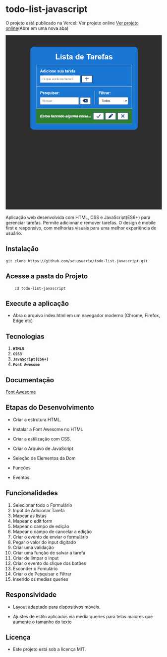 
# todo-list-javascript

O projeto está publicado na Vercel: Ver projeto online [Ver projeto online](https://todo-list-javascript-lilac.vercel.app/)(Abre em uma nova aba)

![Todo List](./img/ListaTarefas.png)

Aplicação web desenvolvida com HTML, CSS e JavaScript(ES6+) para gerenciar tarefas. Permite adicionar e remover tarefas. O design é mobile first e responsivo, com melhorias visuais para uma melhor experiência do usuário.

## Instalação

    git clone https://github.com/seuusuario/todo-list-javascript.git


## Acesse a pasta do Projeto

        cd todo-list-javascript

## Execute a aplicação

- Abra o arquivo index.html em um navegador moderno (Chrome, Firefox, Edge etc) 

## Tecnologias

1. **`HTML5`**
2. **`CSS3`**
3. **`JavaScript(ES6+)`**
4. **`Font Awesome`**

## Documentação
[Font Awesome](https://cdnjs.com/libraries/font-awesome)


## Etapas do Desenvolvimento

- Criar a estrutura HTML.

- Instalar a Font Awesome no HTML

- Criar a  estilização com CSS.

- Criar o Arquivo de JavaScript

- Seleção de Elementos da Dom
- Funções
- Eventos

## Funcionalidades

1. Selecionar todo o Formulário
2. Input de Adicionar Tarefa
3. Mapear as listas
4. Mapear o edit form
5. Mapear o campo de edição
6. Mapear o campo de cancelar a edição
7. Criar o evento de enviar o formulário
8. Pegar o valor do input digitado
9. Criar uma validação
10. Criar uma função de salvar a tarefa
11. Criar de limpar o input
12. Criar o evento do clique dos botões 
13. Esconder o Fomulário
14. Criar o de Pesquisar e Filtrar
15. Inserido os medias queries 

## Responsividade

- Layout adaptado para dispositivos móveis.

- Ajustes de estilo aplicados via media queries para telas maiores que aumente o tamanho do texto


## Licença

- Este projeto está sob a licença MIT.


